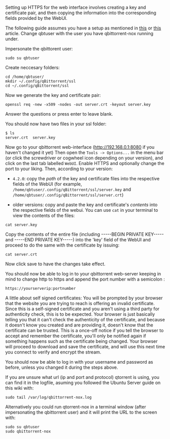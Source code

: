 Setting up HTTPS for the web interface involves creating a key and certificate pair, and then copying the information into the corresponding fields provided by the WebUI.

The following guide assumes you have a setup as mentioned in [this](https://github.com/qbittorrent/qBittorrent/wiki/Setting-up-qBittorrent-on-Ubuntu-server-as-daemon-with-Web-interface-(14.04-and-older)) or [this](https://github.com/qbittorrent/qBittorrent/wiki/Setting-up-qBittorrent-on-Ubuntu-server-as-daemon-with-Web-interface-(15.04-and-newer)) article. Change qbtuser with the user you have qbittorrent-nox running under.


Impersonate the qbittorent user:  

`sudo su qbtuser`

Create neccesary folders:  
```
cd /home/qbtuser/
mkdir ~/.config/qBittorrent/ssl
cd ~/.config/qBittorrent/ssl
```
Now we generate the key and certificate pair:

`openssl req -new -x509 -nodes -out server.crt -keyout server.key`

Answer the questions or press enter to leave blank.


You should now have two files in your ssl folder:
```
$ ls
server.crt  server.key
```
Now go to your qbittorrent web-interface (http://192.168.0.1:8080 if you haven't changed it yet) Then open the `Tools -> Options...` in the menu bar (or click the screwdriver or cogwheel icon depending on your version), and click on the last tab labelled `WebUI`. Enable HTTPS and optionally change the port to your liking.
Then, according to your version:

- `4.2.0`: copy the _path_ of the key and certificate files into the respective fields of the WebUI (for example, `/home/qbtuser/.config/qBittorrent/ssl/server.key` and `/home/qbtuser/.config/qBittorrent/ssl/server.crt`)

- older versions: copy and paste the key and certificate's _contents_ into the respective fields of the webui. You can use `cat` in your terminal to view the contents of the files:
```
cat server.key
```
Copy the contents of the entire file (including -----BEGIN PRIVATE KEY----- and -----END PRIVATE KEY-----)
into the 'key' field of the WebUI and proceed to do the same with the certificate by issuing:
```
cat server.crt
```

Now click save to have the changes take effect. 

You should now be able to log in to your qbittorrent web-server keeping in mind to change http to https and append the port number with a semicolon :

```
https://yourserverip:portnumber
```

A little about self signed certificates: You will be prompted by your browser that the website you are trying to reach is offering an invalid certificate. Since this is a self-signed certificate and you aren't using a third party for authenticity check, this is to be expected. Your browser is just basically telling you that it can't check the authenticity of the certificate, and because it doesn't know you created and are providing it, doesn't know that the certificate can be trusted. This is a once-off notice if you tell the browser to accept and remember the certificate, you'll only be notified again if something happens such as the certificate being changed. Your browser will proceed to download and save the certificate, and will use this next time you connect to verify and encrypt the stream.

You should now be able to log in with your username and password as before, unless you changed it during the steps above.

If you are unsure what url (ip and port and protocol) qtorrent is using, you can find it in the logfile, asuming you followed the Ubuntu Server guide on this wiki with:

`sudo tail /var/log/qbittorrent-nox.log`

Alternatively you could run qtorrent-nox in a terminal window (after impersonating the qbittorrent user) and it will print the URL to the screen with:  

`sudo su qbtuser`  
`sudo qbittorrent-nox`
